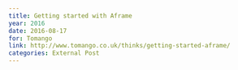 ```yaml
---
title: Getting started with Aframe
year: 2016
date: 2016-08-17
for: Tomango
link: http://www.tomango.co.uk/thinks/getting-started-aframe/
categories: External Post
---
```

